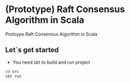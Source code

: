 # (Prototype) Raft Consensus Algorithm in Scala

Protoype Raft Consensus Algorithm in Scala

## Let´s get started

- You need sbt to build and run project

```bash
cd src
sbt run
```
